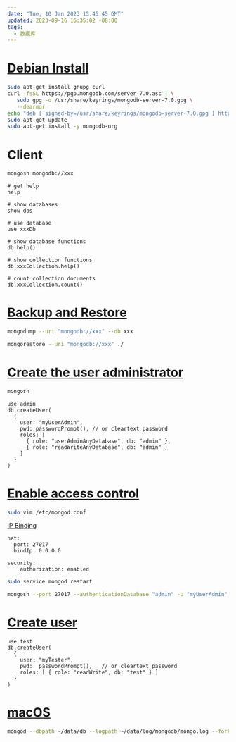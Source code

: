 ```yaml
---
date: "Tue, 10 Jan 2023 15:45:45 GMT"
updated: 2023-09-16 16:35:02 +08:00
tags:
  - 数据库
---
```


# [Debian Install](https://www.mongodb.com/docs/manual/tutorial/install-mongodb-on-debian/)

```sh
sudo apt-get install gnupg curl
curl -fsSL https://pgp.mongodb.com/server-7.0.asc | \
   sudo gpg -o /usr/share/keyrings/mongodb-server-7.0.gpg \
   --dearmor
echo "deb [ signed-by=/usr/share/keyrings/mongodb-server-7.0.gpg ] http://repo.mongodb.org/apt/debian bullseye/mongodb-org/7.0 main" | sudo tee /etc/apt/sources.list.d/mongodb-org-7.0.list
sudo apt-get update
sudo apt-get install -y mongodb-org
```

# Client

```sh
mongosh mongodb://xxx
```

```
# get help
help

# show databases
show dbs

# use database
use xxxDb

# show database functions
db.help()

# show collection functions
db.xxxCollection.help()

# count collection documents
db.xxxCollection.count()
```

# [Backup and Restore](https://www.mongodb.com/docs/manual/tutorial/backup-and-restore-tools/)

```sh
mongodump --uri "mongodb://xxx" --db xxx
```

```sh
mongorestore --uri "mongodb://xxx" ./
```

# [Create the user administrator](https://www.mongodb.com/docs/manual/tutorial/configure-scram-client-authentication/#create-the-user-administrator)

```sh
mongosh
```

```
use admin
db.createUser(
  {
    user: "myUserAdmin",
    pwd: passwordPrompt(), // or cleartext password
    roles: [
      { role: "userAdminAnyDatabase", db: "admin" },
      { role: "readWriteAnyDatabase", db: "admin" }
    ]
  }
)
```

# [Enable access control](https://www.mongodb.com/docs/manual/tutorial/configure-scram-client-authentication/#re-start-the-mongodb-instance-with-access-control)

```sh
sudo vim /etc/mongod.conf
```

[IP Binding](https://www.mongodb.com/docs/manual/core/security-mongodb-configuration/#ip-binding)

```
net:
  port: 27017
  bindIp: 0.0.0.0

security:
    authorization: enabled
```

```sh
sudo service mongod restart

mongosh --port 27017 --authenticationDatabase "admin" -u "myUserAdmin" -p
```

# [Create user](https://www.mongodb.com/docs/manual/tutorial/create-users/#create-additional-users-for-your-deployment)

```
use test
db.createUser(
  {
    user: "myTester",
    pwd:  passwordPrompt(),   // or cleartext password
    roles: [ { role: "readWrite", db: "test" } ]
  }
)
```

# [macOS](https://www.mongodb.com/docs/manual/tutorial/install-mongodb-on-os-x-tarball/)

```sh
mongod --dbpath ~/data/db --logpath ~/data/log/mongodb/mongo.log --fork
```
